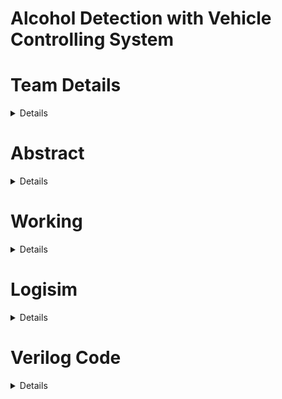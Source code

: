 

# Alcohol Detection with Vehicle Controlling System 

# Team Details
<details> 
<summary> Details </summary> 


Semester :3rd Sem B.Tech.CSE ,
Section: S1,
Team Number:13
Team Members:
1) Bhakti Raju Karchi, 221CS116 ,bhaktirajukarchi.221cs116@nitk.edu.in
2) Hitha N,221CS130, hithan.221cs130@nitk.edu.in
3) P Devi Deepika ,221CS138, pdevideepika.221cs138@nitk.edu.in 


</details>

# Abstract
<details> 
<summary> Details </summary> 




This project is one of the important Sensor based project ideas. The main unit of this project is an “Alcohol sensor”. If the person inside the car has consumed alcohol then it is alcohol detection is done by the sensor. The sensor gives this signal to a comparator IC. The output of the comparator is connected to the microcontroller.

The microcontroller is the heart of this project. It is the CPU of the complete circuit. The microcontroller gives a high pulse to the buzzer circuit and the buzzer is turned on. At the same time, a relay is turned off. Due to this, the ignition of the car is deactivated. Alcohol Detection System with Buzzer Indication project is extended by adding an ignition key at the input and a DC motor at the output. The input Ignition key is given to the microcontroller. It is used to find out that the car is started. Whenever a key is inserted into the ignition lock at that time the alcohol detection process is started.

Applications of Alcohol Detector in Car:

“Alcohol Detector project” can be used in various vehicles for detecting whether the driver has consumed alcohol or not.
Breathing analyzer projects can also be used in various companies or organizations to detect the alcohol consumption of employees. An alcohol detection system in an automobile is a must feature that every cab or bus should have.

Advantages of the Alcohol Detector project:

“Alcohol Detection System in Cars” provides an automatic safety system for cars and other vehicles as well.

Future Development of the project:

We can implement GSM technology with an alcohol detector. So Alcohol detection & vehicle controlling through text SMS will inform the relatives or owners of the vehicle about the alcohol consumption.

We can implement GPS technology so that once alcohol detection is done, the system will find out the location of the vehicle. This project is called GPS tracker and alcohol detector with engine locking system using GSM.


</details>


# Working
<details> 
<summary> Details </summary> 



Alcohol detection and vehicle control systems are designed to enhance road safety by preventing individuals under the influence of alcohol from operating vehicles. These systems typically incorporate
breathalyzer technology to measure the driver's blood alcohol concentration (BAC). If a driver's BAC exceeds acertain threshold, the system may immobilize the vehicle or prevent it from starting, ensuring a safer driving environment. MQ-3 Alcohol Sensor: The MQ-3 sensor detects alcohol vapor concentration in the air and provides an analog output proportional to the alcohol level.Microcontroller (e.g., Arduino): This will interface with the MQ-3 sensor and process the analog output.LED or Buzzer (Optional): To indicate the status of the alcohol level (e.g., above the threshold). Here we have should use sequential logical gates (flip flops).there
a) Input –clock , alcohol level, rest. 
b) Output- Detection flag, detection counter. 
c) Alcohol level is 0 if alcohol is less than 127. 
d) Alcohol level is 1 if alcohol is greater than 127.


</details>



# Logisim
<details> 
<summary> Details </summary> 


![image](https://github.com/Bhaktirk269/DDS-MINI-PROJECT/assets/129278697/7fd7e39c-bbbf-4858-b6d2-25709082c34e)



</details>

# Verilog Code
<details> 
<summary> Details </summary> 
  
                    module AlcoholDetection (
              input wire sensor_data,
                output wire alcohol_detected
    );
      // Alcohol detection logic based on sensor_data
    // Set alcohol_detected high if alcohol is detected
    endmodule

    module VehicleControl (
    input wire alcohol_detected,
    input wire ignition_request,
    input wire speed_request,
    output wire ignition_enabled,
    output wire speed_limit
      
      );
    
          // Vehicle control logic based on alcohol_detected, ignition_request, and speed_request
          // Control ignition_enabled and set speed_limit accordingly
 
                endmodule

    module AlcoholDetectionVehicleControl (
    input wire sensor_data,
    input wire ignition_request,
    input wire speed_request,
    output wire alcohol_detected,
    output wire ignition_enabled,
    output wire speed_limit

      );
       
        // Instantiate the AlcoholDetection module
        AlcoholDetection alcohol_detection_inst (
        .sensor_data(sensor_data),
        .alcohol_detected(alcohol_detected)
    );

            
            // Instantiate the VehicleControl module
            VehicleControl vehicle_control_inst (
        .alcohol_detected(alcohol_detected),
        .ignition_request(ignition_request),
        .speed_request(speed_request),
        .ignition_enabled(ignition_enabled),
        .speed_limit(speed_limit)
          );
              endmodule



          //Testbench

          `timescale 1ns/1ps

          module tb_alcohol_vehicle;

    // Instantiate the modules
    AlcoholDetection alcohol_detection_inst (
        .sensor_data(sensor_data),
        .alcohol_detected(alcohol_detected)
          );

    VehicleControl vehicle_control_inst (
        .alcohol_detected(alcohol_detected),
        .ignition_request(ignition_request),
        .speed_request(speed_request),
        .ignition_enabled(ignition_enabled),
        .speed_limit(speed_limit)
    );

    // Declare signals for the modules
    wire sensor_data;
    wire ignition_request;
    wire speed_request;
    wire alcohol_detected;
    wire ignition_enabled;
    wire speed_limit;

    // Stimulus generation
    initial begin
        // Initialize inputs
        sensor_data = 0;
        ignition_request = 0;
        speed_request = 0;

        // Apply some test cases
        // Test case 1: No alcohol detected
        // Set sensor_data accordingly
        // Assert expected values for ignition_enabled and speed_limit

        // Test case 2: Alcohol detected
        // Set sensor_data accordingly
        // Assert expected values for ignition_enabled and speed_limit

        // ... Add more test cases as needed

        // Finish simulation after some time
        $finish;
    end

    // Monitor to display outputs
    always @ (posedge alcohol_detected or posedge ignition_enabled or posedge speed_limit) begin
        $display("Alcohol Detected: %b, Ignition Enabled: %b, Speed Limit: %b",
                 alcohol_detected, ignition_enabled, speed_limit);
    end

    endmodule





</details>






